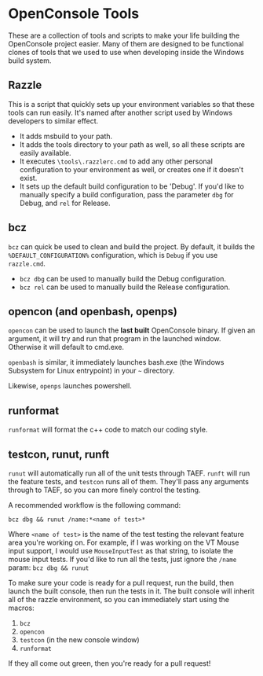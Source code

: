 # OpenConsole Tools

These are a collection of tools and scripts to make your life building the
OpenConsole project easier. Many of them are designed to be functional clones of
tools that we used to use when developing inside the Windows build system.

## Razzle

This is a script that quickly sets up your environment variables so that these
tools can run easily. It's named after another script used by Windows developers
to similar effect.
 - It adds msbuild to your path.
 - It adds the tools directory to your path as well, so all these scripts are
 easily available.
 - It executes `\tools\.razzlerc.cmd` to add any other personal configuration to
 your environment as well, or creates one if it doesn't exist.
 - It sets up the default build configuration to be 'Debug'. If you'd like to
 manually specify a build configuration, pass the parameter `dbg` for Debug, and
 `rel` for Release.

## bcz

`bcz` can quick be used to clean and build the project. By default, it builds
the `%DEFAULT_CONFIGURATION%` configuration, which is `Debug` if you use `razzle.cmd`.

 - `bcz dbg` can be used to manually build the Debug configuration.
 - `bcz rel` can be used to manually build the Release configuration.


## opencon (and openbash, openps)

`opencon` can be used to launch the **last built** OpenConsole binary. If given an
argument, it will try and run that program in the launched window. Otherwise it
will default to cmd.exe.

`openbash` is similar, it immediately launches bash.exe (the Windows Subsystem
for Linux entrypoint) in your `~` directory.

Likewise, `openps` launches powershell.

## runformat

`runformat` will format the c++ code to match our coding style.

## testcon, runut, runft
`runut` will automatically run all of the unit tests through TAEF. `runft` will
run the feature tests, and `testcon` runs all of them. They'll pass any
arguments through to TAEF, so you can more finely control the testing.

A recommended workflow is the following command:
```
bcz dbg && runut /name:*<name of test>*
```
Where `<name of test>` is the name of the test testing the relevant feature area
you're working on. For example, if I was working on the VT Mouse input support,
I would use `MouseInputTest` as that string, to isolate the mouse input tests.
If you'd like to run all the tests, just ignore the `/name` param:
`bcz dbg && runut`

To make sure your code is ready for a pull request, run the build, then launch
the built console, then run the tests in it. The built console will inherit all
of the razzle environment, so you can immediately start using the macros:
 1. `bcz`
 2. `opencon`
 3. `testcon` (in the new console window)
 4. `runformat`

If they all come out green, then you're ready for a pull request!

